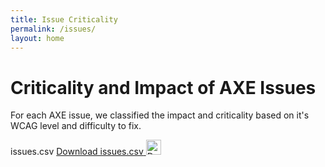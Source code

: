 ```yaml
---
title: Issue Criticality
permalink: /issues/
layout: home
---
```


<link rel="stylesheet" href="/assets/css/data.css">

# Criticality and Impact of AXE Issues
For each AXE issue, we classified the impact and criticality based on it's WCAG level and difficulty to fix. 


<span class="file-title">issues.csv</span>
<a href="{{ '/assets/issues.csv' | relative_url }}" download class="download-link" tabindex="0">
  <span class="visually-hidden">Download issues.csv</span>
  <img src="{{ '/assets/icons/download.svg' | relative_url }}" alt="Download issues.csv" width="24" height="24">
</a>

<div id="issues-table" tabindex="-1">
  <table class="file-preview"></table>
</div>

<script src="https://cdn.jsdelivr.net/npm/papaparse@5.5.2/papaparse.min.js"></script>

<script>
  fetch('/assets/issues.csv')
    .then(response => response.text())
    .then(csvText => {
      const parsed = Papa.parse(csvText.trim(), { header: false });
      const rows = parsed.data;
      const table = document.querySelector('table');

      const caption = document.createElement('caption');
      caption.textContent = 'AXE Issues Table: Criticality and Impact';
      table.prepend(caption);

      // not using innerHTML because some of the file cells have HTML tags that are not escaped
      // header
      const thead = table.createTHead();
      const headerRow = thead.insertRow();
      rows[0].forEach(header => {
        const th = document.createElement('th');
        th.textContent = header;
        th.scope = "col";
        headerRow.appendChild(th);
      });

      // body
      const tbody = table.createTBody();
      rows.slice(1).forEach(row => {
        const tr = tbody.insertRow();
        row.forEach((cell, columnIndex) => {
          const td = document.createElement('td');

          if (columnIndex === 10 && cell.startsWith('http')) {
            const a = document.createElement('a');
            a.href = cell;
            a.setAttribute('aria-label', 'Visit Deque University explanation');
            a.tabIndex = 0
            a.textContent = cell;
            td.appendChild(a);
          } else {
            td.textContent = cell;
          }

          tr.appendChild(td);
        });
      });
    }).catch(error => console.error('Error fetching CSV file:', error));

    document.getElementById('issues-table').focus();
</script>
